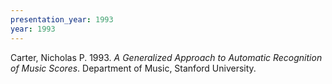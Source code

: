 ```yaml
---
presentation_year: 1993
year: 1993
---
```


Carter, Nicholas P. 1993. <i>A Generalized Approach to Automatic Recognition of Music Scores</i>. Department of Music, Stanford University.